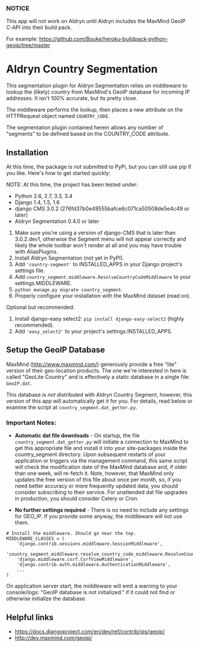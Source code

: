 ### NOTICE

This app will not work on Aldryn until Aldryn includes the MaxMind GeoIP C-API
into their build pack.

For example: https://github.com/Bouke/heroku-buildpack-python-geoip/tree/master


# Aldryn Country Segmentation

This segmentation plugin for Aldryn Segmentation relies on middleware to
lookup the (likely) country from MaxMind's GeoIP database for incoming IP
addresses. It isn't 100% accurate, but its pretty close.

The middleware performs the lookup, then places a new attribute on the
HTTPRequest object named `COUNTRY_CODE`.

The segmentation plugin contained herein allows any number of "segments" to be
defined based on the COUNTRY_CODE attribute.

Installation
------------

At this time, the package is not submitted to PyPi, but you can still use pip
if you like. Here's how to get started quickly:

NOTE: At this time, the project has been tested under:
- Python 2.6, 2.7, 3.3, 3.4
- Django 1.4, 1.5, 1.6
- django CMS 3.0.2 (276fd37b0e49555bafce6c071ca50508de5e4c49 or later)
- Aldryn Segmentation 0.4.0 or later

1. Make sure you're using a version of django-CMS that is later than
   3.0.2.dev1, otherwise the Segment menu will not appear correctly and likely
   the whole toolbar won't render at all and you may have trouble with
   AliasPlugins.
1. Install Aldryn Segmentation (not yet in PyPI).
1. Add `'country-segment'` to INSTALLED_APPS in your Django project's
   settings file.
1. Add `country_segment.middleware.ResolveCountryCodeMiddleware`
   to your settings.MIDDLEWARE.
1. `python manage.py migrate country_segment`.
1. Properly configure your installation with the MaxMind dataset (read on).

Optional but recommended:

1. Install django-easy select2: `pip install django-easy-select2` (highly
   recommended).
1. Add `'easy_select2'` to your project's settings.INSTALLED_APPS.


## Setup the GeoIP Database

MaxMind (http://www.maxmind.com/) generously provide a free "lite" version of
their geo-location products. The one we're interested in here is called
"GeoLite Country" and is effectively a static database in a single file:
`GeoIP.dat`.

This database is *not* distributed with Aldryn Country Segment, however, this
version of this app will automatically get it for you. For details, read below or examine the script at `country_segment.dat_getter.py`.

### Important Notes:

- **Automatic dat file downloads** - On startup, the file `country_segment.dat_getter.py` will initiate a connection to MaxMind to get this appropriate file and install it into your site-packages inside the country_segment directory. Upon subsequent restarts of your application or triggers via the management command, this same script will check the modification date of the MaxMind database and, if older than one week, will re-fetch it. Note, however, that MaxMind only updates the free version of this file about once per month, so, if you need better accuracy or more frequently updated data, you should consider subscribing to their service. For unattended dat file upgrades in production, you should consider Celery or Cron.

- **No further settings required** - There is no need to include any settings for GEO_IP. If you provide some
anyway, the middleware will not use them.

````
# Install the middleware. Should go near the top.
MIDDLEWARE_CLASSES = (
    'django.contrib.sessions.middleware.SessionMiddleware',
    'country_segment.middleware.resolve_country_code_middleware.ResolveCountryCodeMiddleware',
    'django.middleware.csrf.CsrfViewMiddleware',
    'django.contrib.auth.middleware.AuthenticationMiddleware',
    ...
)
````

On application server start, the middleware will emit a warning to your
console/logs: "GeoIP database is not initialized." if it could not find or
otherwise initialize the database.


Helpful links
-------------

- https://docs.djangoproject.com/en/dev/ref/contrib/gis/geoip/
- http://dev.maxmind.com/geoip/
